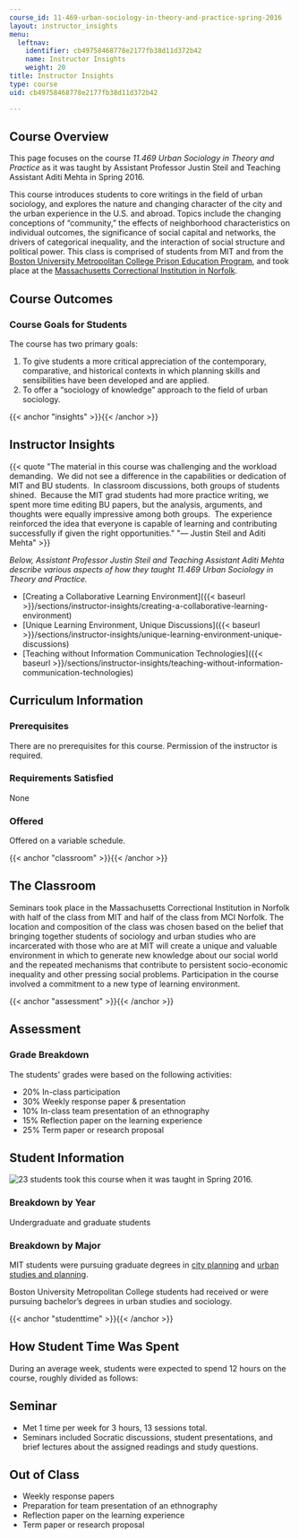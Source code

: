 ```yaml
---
course_id: 11-469-urban-sociology-in-theory-and-practice-spring-2016
layout: instructor_insights
menu:
  leftnav:
    identifier: cb49758468778e2177fb38d11d372b42
    name: Instructor Insights
    weight: 20
title: Instructor Insights
type: course
uid: cb49758468778e2177fb38d11d372b42

---
```


Course Overview
---------------

This page focuses on the course _11.469 Urban Sociology in Theory and Practice_ as it was taught by Assistant Professor Justin Steil and Teaching Assistant Aditi Mehta in Spring 2016.

This course introduces students to core writings in the field of urban sociology, and explores the nature and changing character of the city and the urban experience in the U.S. and abroad. Topics include the changing conceptions of “community,” the effects of neighborhood characteristics on individual outcomes, the significance of social capital and networks, the drivers of categorical inequality, and the interaction of social structure and political power. This class is comprised of students from MIT and from the [Boston University Metropolitan College Prison Education Program](http://sites.bu.edu/pep/), and took place at the [Massachusetts Correctional Institution in Norfolk](http://www.mass.gov/eopss/law-enforce-and-cj/prisons/doc-facilities/mci-norfolk.html).

Course Outcomes
---------------

### Course Goals for Students

The course has two primary goals:

1.  To give students a more critical appreciation of the contemporary, comparative, and historical contexts in which planning skills and sensibilities have been developed and are applied.
2.  To offer a “sociology of knowledge” approach to the field of urban sociology.

{{< anchor "insights" >}}{{< /anchor >}}

Instructor Insights
-------------------

{{< quote "The material in this course was challenging and the workload demanding.  We did not see a difference in the capabilities or dedication of MIT and BU students.  In classroom discussions, both groups of students shined.  Because the MIT grad students had more practice writing, we spent more time editing BU papers, but the analysis, arguments, and thoughts were equally impressive among both groups.  The experience reinforced the idea that everyone is capable of learning and contributing successfully if given the right opportunities." "— Justin Steil and Aditi Mehta" >}}

_Below, Assistant Professor Justin Steil and Teaching Assistant Aditi Mehta describe various aspects of how they taught 11.469 Urban Sociology in Theory and Practice._

*   [Creating a Collaborative Learning Environment]({{< baseurl >}}/sections/instructor-insights/creating-a-collaborative-learning-environment)
*   [Unique Learning Environment, Unique Discussions]({{< baseurl >}}/sections/instructor-insights/unique-learning-environment-unique-discussions)
*   [Teaching without Information Communication Technologies]({{< baseurl >}}/sections/instructor-insights/teaching-without-information-communication-technologies)

Curriculum Information
----------------------

### Prerequisites

There are no prerequisites for this course. Permission of the instructor is required.

### Requirements Satisfied

None

### Offered

Offered on a variable schedule.

{{< anchor "classroom" >}}{{< /anchor >}}

The Classroom
-------------

Seminars took place in the Massachusetts Correctional Institution in Norfolk with half of the class from MIT and half of the class from MCI Norfolk. The location and composition of the class was chosen based on the belief that bringing together students of sociology and urban studies who are incarcerated with those who are at MIT will create a unique and valuable environment in which to generate new knowledge about our social world and the repeated mechanisms that contribute to persistent socio-economic inequality and other pressing social problems. Participation in the course involved a commitment to a new type of learning environment.

{{< anchor "assessment" >}}{{< /anchor >}}

Assessment
----------

### Grade Breakdown

The students' grades were based on the following activities:

- 20% In-class participation
- 30% Weekly response paper & presentation
- 10% In-class team presentation of an ethnography
- 15% Reflection paper on the learning experience
- 25% Term paper or research proposal

Student Information
-------------------

![23 students took this course when it was taught in Spring 2016.](/coursemedia/11-469-urban-sociology-in-theory-and-practice-spring-2016/8333d8975f5e1f34e6ab9ed09b3fa158_23.png)

### Breakdown by Year

Undergraduate and graduate students

### Breakdown by Major

MIT students were pursuing graduate degrees in [city planning](http://dusp.mit.edu/degrees/masters) and [urban studies and planning](http://dusp.mit.edu/degrees/doctoral).

Boston University Metropolitan College students had received or were pursuing bachelor’s degrees in urban studies and sociology.

{{< anchor "studenttime" >}}{{< /anchor >}}

How Student Time Was Spent
--------------------------

During an average week, students were expected to spend 12 hours on the course, roughly divided as follows:

Seminar
-------

*   Met 1 time per week for 3 hours, 13 sessions total.
*   Seminars included Socratic discussions, student presentations, and brief lectures about the assigned readings and study questions.

Out of Class
------------

*   Weekly response papers
*   Preparation for team presentation of an ethnography
*   Reflection paper on the learning experience
*   Term paper or research proposal